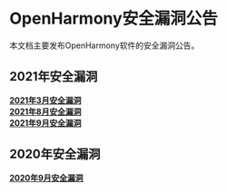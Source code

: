 # OpenHarmony安全漏洞公告

本文档主要发布OpenHarmony软件的安全漏洞公告。


 ## 2021年安全漏洞
 **[2021年3月安全漏洞](https://gitee.com/openharmony/security/blob/master/zh/security-disclosure/2021/2021-03.md)**   
  **[2021年8月安全漏洞](https://gitee.com/openharmony/security/blob/master/zh/security-disclosure/2021/2021-08.md)**   
  **[2021年9月安全漏洞](https://gitee.com/openharmony/security/blob/master/zh/security-disclosure/2021/2021-09.md)** 

## 2020年安全漏洞
 **[2020年9月安全漏洞](https://gitee.com/openharmony/security/blob/master/zh/security-disclosure/2020/2020-09.md)** 

